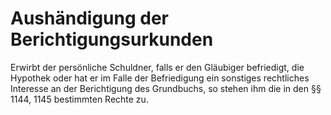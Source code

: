 # Aushändigung der Berichtigungsurkunden

Erwirbt der persönliche Schuldner, falls er den Gläubiger befriedigt, die Hypothek oder hat er im Falle der Befriedigung ein sonstiges rechtliches Interesse an der Berichtigung des Grundbuchs, so stehen ihm die in den §§ 1144, 1145 bestimmten Rechte zu. 

